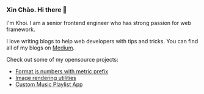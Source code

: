 ### Xin Chào. Hi there 👋

I'm Khoi. I am a senior frontend engineer who has strong passion for web framework.

I love writing blogs to help web developers with tips and tricks. You can find all of my blogs on [Medium](iresa.medium.com).

Check out some of my opensource projects:
* [Format js numbers with metric prefix](https://github.com/iresa-org/ngx-metric-prefix)
* [Image rendering utilities](https://github.com/iresa-org/ngx-imagely)
* [Custom Music Playlist App](https://github.com/iresa-org/iresa-web-portal)
